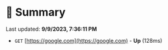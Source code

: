 # 📖 Summary
Last updated: **9/9/2023, 7:36:11 PM**

- `GET` [https://google.com](https://google.com) - **Up** (128ms)
